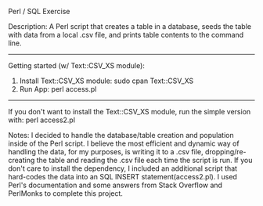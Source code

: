 Perl / SQL Exercise

Description:
A Perl script that creates a table in a database, seeds the table with data from a local .csv file, and prints table contents to the command line.

---------------------------------------------------
Getting started (w/ Text::CSV_XS module):
1. Install Text::CSV_XS module:     sudo cpan Text::CSV_XS
2. Run App:                         perl access.pl
---------------------------------------------------
If you don't want to install the Text::CSV_XS module, run the simple version with:       perl access2.pl

Notes:
I decided to handle the database/table creation and population inside of the Perl script. I believe the most efficient and dynamic way of handling the data, for my purposes, is writing it to a .csv file, dropping/re-creating the table and reading the .csv file each time the script is run. If you don't care to install the dependency, I included an additional script that hard-codes the data into an SQL INSERT statement(access2.pl). I used Perl's documentation and some answers from Stack Overflow and PerlMonks to complete this project.
